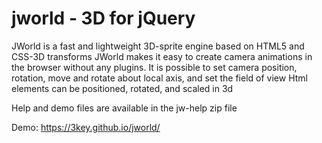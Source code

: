 jworld - 3D for jQuery
======================

JWorld is a fast and lightweight 3D-sprite engine based on HTML5 and CSS-3D transforms
JWorld  makes it easy to create camera animations in the browser without any plugins.
It is possible to set camera position, rotation, move and rotate about local axis, and set the field of view
Html elements can be positioned, rotated, and scaled in 3d

Help and demo files are available in the jw-help zip file

Demo: https://3key.github.io/jworld/
